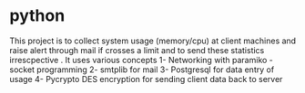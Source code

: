 # python
This project is to collect system usage (memory/cpu) at client machines and raise alert through mail if crosses a limit and to send these statistics irrescpective .
It uses various concepts 
1- Networking with paramiko - socket programming
2- smtplib for mail
3- Postgresql for data entry of usage
4- Pycrypto DES encryption for sending client data back to server
